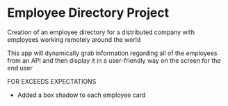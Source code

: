 # Employee Directory Project
 
Creation of an employee directory for a distributed company with employees working remotely around the world

This app will dynamically grab information regarding all of the employees from an API and then display it in a user-friendly way on the screen for the end user

FOR EXCEEDS EXPECTATIONS
- Added a box shadow to each employee card

